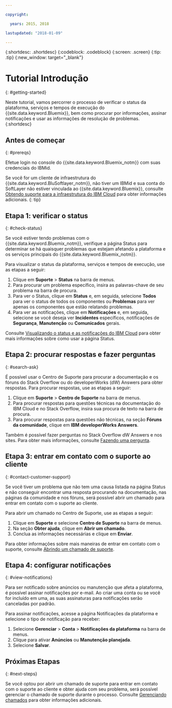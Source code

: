 ```yaml
---

copyright:

  years: 2015, 2018

lastupdated: "2018-01-09"

---
```


{:shortdesc: .shortdesc}
{:codeblock: .codeblock}
{:screen: .screen}
{:tip: .tip}
{:new_window: target="_blank"}

# Tutorial Introdução
{: #getting-started}

Neste tutorial, vamos percorrer o processo de verificar o status da plataforma, serviços e tempos de execução do {{site.data.keyword.Bluemix}}, bem como procurar por informações, assinar notificações e usar as informações de resolução de problemas.
{:shortdesc}

## Antes de começar
{: #prereqs}

Efetue login no console do {{site.data.keyword.Bluemix_notm}} com suas credenciais do IBMid.

Se você for um cliente de infraestrutura do {{site.data.keyword.BluSoftlayer_notm}}, não tiver um IBMid e sua conta do SoftLayer não estiver vinculada ao {{site.data.keyword.Bluemix}}, consulte [Obtendo suporte para a infraestrutura do IBM Cloud](/docs/customer-portal/cpsupport.html#customerportal_support) para obter informações adicionais.
{: tip}

## Etapa 1: verificar o status
{: #check-status}

Se você estiver tendo problemas com o {{site.data.keyword.Bluemix_notm}}, verifique a página Status para determinar se há quaisquer problemas que estejam afetando a plataforma e os serviços principais do {{site.data.keyword.Bluemix_notm}}.

Para visualizar o status da plataforma, serviços e tempos de execução, use as etapas a seguir:
  1. Clique em **Suporte** > **Status** na barra de menus.  
  2. Para procurar um problema específico, insira as palavras-chave de seu problema na barra de procura.
  3. Para ver o Status, clique em **Status** e, em seguida, selecione **Todos** para ver o status de todos os componentes ou **Problemas** para ver apenas os componentes que estão relatando problemas.
  4. Para ver as notificações, clique em **Notificações** e, em seguida, selecione se você deseja ver **Incidentes** específicos, notificações de **Segurança**, **Manutenção** ou **Comunicados** gerais.

Consulte [Visualizando o status e as notificações do IBM Cloud](/docs/get-support/ViewStatus.html#viewing-bluemix-status) para obter mais informações sobre como usar a página Status.

## Etapa 2: procurar respostas e fazer perguntas
{: #search-ask}

É possível usar o Centro de Suporte para procurar a documentação e os fóruns do Stack Overflow ou do developerWorks (dW) Answers para obter respostas. Para procurar respostas, use as etapas a seguir:
  1. Clique em **Suporte** > **Centro de Suporte** na barra de menus.
  2. Para procurar respostas para questões técnicas na documentação do IBM Cloud e no Stack Overflow, insira sua procura de texto na barra de procura.
  3. Para procurar respostas para questões não técnicas, na seção **Fóruns da comunidade**, clique em **IBM developerWorks Answers**.

Também é possível fazer perguntas no Stack Overflow dW Answers e nos sites. Para obter mais informações, consulte [Fazendo uma pergunta](/docs/get-support/howtogetsupport.html#asking-a-question).

## Etapa 3: entrar em contato com o suporte ao cliente
{: #contact-customer-support}

Se você tiver um problema que não tem uma causa listada na página Status e não conseguir encontrar uma resposta procurando na documentação, nas páginas da comunidade e nos fóruns, será possível abrir um chamado para entrar em contato com o suporte ao cliente.

Para abrir um chamado no Centro de Suporte, use as etapas a seguir:
  1. Clique em **Suporte** e selecione **Centro de Suporte** na barra de menus.
  2. Na seção **Obter ajuda**, clique em **Abrir um chamado**.
  3. Conclua as informações necessárias e clique em **Enviar**.

Para obter informações sobre mais maneiras de entrar em contato com o suporte, consulte [Abrindo um chamado de suporte](/docs/get-support/howtogetsupport.html#open-ticket).

## Etapa 4: configurar notificações
{: #view-notifications}

Para ser notificado sobre anúncios ou manutenção que afeta a plataforma, é possível assinar notificações por e-mail. Ao criar uma conta ou se você for incluído em uma, as suas assinaturas para notificações serão canceladas por padrão.

Para assinar notificações, acesse a página Notificações da plataforma e selecione o tipo de notificação para receber:
  1. Selecione **Gerenciar** > **Conta** > **Notificações da plataforma** na barra de menus.
  2. Clique para ativar **Anúncios** ou **Manutenção planejada**.
  3. Selecione **Salvar**.

## Próximas Etapas
{: #next-steps}

Se você optou por abrir um chamado de suporte para entrar em contato com o suporte ao cliente e obter ajuda com seu problema, será possível gerenciar o chamado de suporte durante o processo. Consulte [Gerenciando chamados](/docs/get-support/mantick.html#check-ticket-status) para obter informações adicionais.
